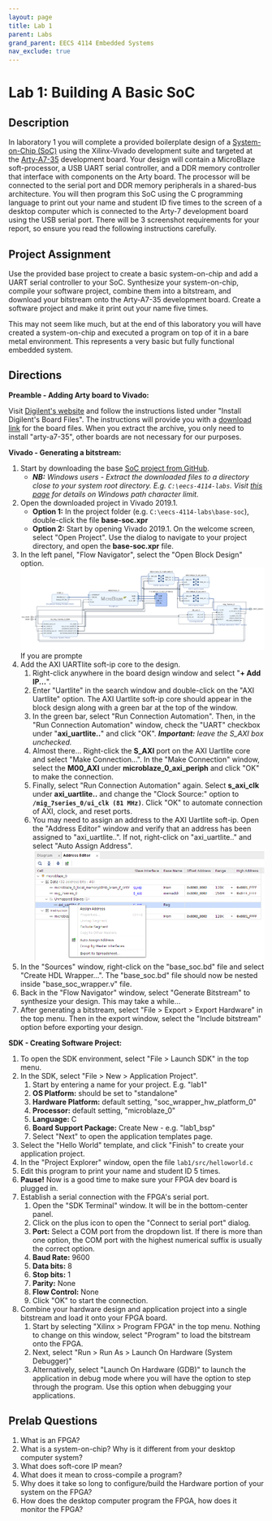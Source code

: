 ```yaml
---
layout: page
title: Lab 1
parent: Labs
grand_parent: EECS 4114 Embedded Systems
nav_exclude: true
---
```


# Lab 1: Building A Basic SoC

## Description

In laboratory 1 you will complete a provided boilerplate design of a [System-on-Chip (SoC)](https://en.wikipedia.org/wiki/System_on_a_chip) using the Xilinx-Vivado development suite and targeted at the [Arty-A7-35](https://www.xilinx.com/products/boards-and-kits/1-elhaap.html) development board. Your design will contain a MicroBlaze soft-processor, a USB UART serial controller, and a DDR memory controller that interface with components on the Arty board. The processor will be connected to the serial port and DDR memory peripherals in a shared-bus architecture. You will then program this SoC using the C programming language to print out your name and student ID five times to the screen of a desktop computer which is connected to the Arty-7 development board using the USB serial port. There will be 3 screenshot requirements for your report, so ensure you read the following instructions carefully.

## Project Assignment

Use the provided base project to create a basic system-on-chip and add a UART serial controller to your SoC. Synthesize your system-on-chip, compile your software project, combine them into a bitstream, and download your bitstream onto the Arty-A7-35 development board. Create a software project and make it print out your name five times.

This may not seem like much, but at the end of this laboratory you will have created a system-on-chip and executed a program on top of it in a bare metal environment. This represents a very basic but fully functional embedded system.

## Directions

**Preamble - Adding Arty board to Vivado:**

Visit [Digilent's website](https://digilent.com/reference/programmable-logic/guides/installing-vivado-and-vitis) and follow the instructions listed under "Install Digilent's Board Files". The instructions will provide you with a [download link](https://github.com/Digilent/vivado-boards/archive/master.zip) for the board files. When you extract the archive, you only need to install "arty-a7-35", other boards are not necessary for our purposes.  

**Vivado - Generating a bitstream:**

1. Start by downloading the base [SoC project from GitHub](https://github.com/tkamucheka/eecs-4114-labs).
    * _**NB:** Windows users - Extract the downloaded files to a directory close to your system root directory. E.g. `C:\eecs-4114-labs`. Visit [this page](https://learn.microsoft.com/en-us/windows/win32/fileio/maximum-file-path-limitation?tabs=registry) for details on Windows path character limit._
2. Open the downloaded project in Vivado 2019.1.
    * **Option 1:** In the project folder (e.g. `C:\eecs-4114-labs\base-soc`), double-click the file **base-soc.xpr**
    * **Option 2:** Start by opening Vivado 2019.1. On the welcome screen, select "Open Project". Use the dialog to navigate to your project directory, and open the **base-soc.xpr** file.
3. In the left panel, "Flow Navigator", select the "Open Block Design" option. ![Base SoC Design](assets/base_soc.png)
    If you are prompte
4. Add the AXI UARTlite soft-ip core to the design.
    1. Right-click anywhere in the board design window and select "**+ Add IP...**".
    2. Enter "Uartlite" in the search window and double-click on the "AXI Uartlite" option. The AXI Uartlite soft-ip core should appear in the block design along with a green bar at the top of the window.
    3. In the green bar, select "Run Connection Automation". Then, in the "Run Connection Automation" window, check the "UART" checkbox under "**axi_uartlite..**" and click "OK".
    _**Important:** leave the S_AXI box unchecked._
    4. Almost there... Right-click the **S_AXI** port on the AXI Uartlite core and select "Make Connection...". In the "Make Connection" window, select the **M00_AXI** under **microblaze_0_axi_periph** and click "OK" to make the connection.
    5. Finally, select "Run Connection Automation" again. Select **s_axi_clk** under **axi_uartlite..** and change the "Clock Source:" option to **`/mig_7series_0/ui_clk (81 MHz)`**. Click "OK" to automate connection of AXI, clock, and reset ports.
    6. You may need to assign an address to the AXI Uartlite soft-ip. Open the "Address Editor" window and verify that an address has been assigned to "axi_uartlite..". If not, right-click on "axi_uartlite.." and select "Auto Assign Address". ![Auto Assign UART Address](assets/addressing.png)
5. In the "Sources" window, right-click on the "base_soc.bd" file and select "Create HDL Wrapper...". The "base_soc.bd" file should now be nested inside "base_soc_wrapper.v" file.
6. Back in the "Flow Navigator" window, select "Generate Bitstream" to synthesize your design. This may take a while...
7. After generating a bitstream, select "File > Export > Export Hardware" in the top menu. Then in the export window, select the "Include bitstream" option before exporting your design.

**SDK - Creating Software Project:**

1. To open the SDK environment, select "File > Launch SDK" in the top menu.
2. In the SDK, select "File > New > Application Project".
    1. Start by entering a name for your project. E.g. "lab1"
    2. **OS Platform:** should be set to "standalone"
    3. **Hardware Platform:** default setting, "soc_wrapper_hw_platform_0"
    4. **Processor:** default setting, "microblaze_0"
    5. **Language:** C
    6. **Board Support Package:** Create New - e.g. "lab1_bsp"
    7. Select "Next" to open the application templates page.
3. Select the "Hello World" template, and click "Finish" to create your application project.
4. In the "Project Explorer" window, open the file `lab1/src/helloworld.c`
5. Edit this program to print your name and student ID 5 times.
6. **Pause!** Now is a good time to make sure your FPGA dev board is plugged in.
7. Establish a serial connection with the FPGA's serial port.
    1. Open the "SDK Terminal" window. It will be in the bottom-center panel.
    2. Click on the plus icon to open the "Connect to serial port" dialog.
    3. **Port:** Select a COM port from the dropdown list. If there is more than one option, the COM port with the highest numerical suffix is usually the correct option.
    4. **Baud Rate:** 9600
    5. **Data bits:** 8
    6. **Stop bits:** 1
    7. **Parity:** None
    8. **Flow Control:** None
    9. Click "OK" to start the connection.
8. Combine your hardware design and application project into a single bitstream and load it onto your FPGA board.
    1. Start by selecting "Xilinx > Program FPGA" in the top menu. Nothing to change on this window, select "Program" to load the bitstream onto the FPGA.
    2. Next, select "Run > Run As > Launch On Hardware (System Debugger)"
    3. Alternatively, select "Launch On Hardware (GDB)" to launch the application in debug mode where you will have the option to step through the program. Use this option when debugging your applications.

## Prelab Questions

1. What is an FPGA?
2. What is a system-on-chip? Why is it different from your desktop computer system?
3. What does soft-core IP mean?
4. What does it mean to cross-compile a program?
5. Why does it take so long to configure/build the Hardware portion of your system on the FPGA?
6. How does the desktop computer program the FPGA, how does it monitor the FPGA?

